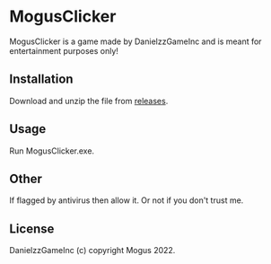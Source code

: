 

# MogusClicker

MogusClicker is a game made by DanielzzGameInc and is meant for entertainment purposes only!

## Installation

Download and unzip the file from [releases](https://github.com/DanielzzGameInc/MogusClicker/releases).

## Usage

Run MogusClicker.exe.

## Other

If flagged by antivirus then allow it. Or not if you don't trust me.

## License
DanielzzGameInc (c) copyright Mogus 2022.
